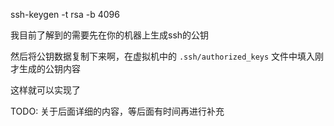 
ssh-keygen -t rsa -b 4096

我目前了解到的需要先在你的机器上生成ssh的公钥

然后将公钥数据复制下来啊，在虚拟机中的 `.ssh/authorized_keys` 文件中填入刚才生成的公钥内容

这样就可以实现了

TODO: 关于后面详细的内容，等后面有时间再进行补充
